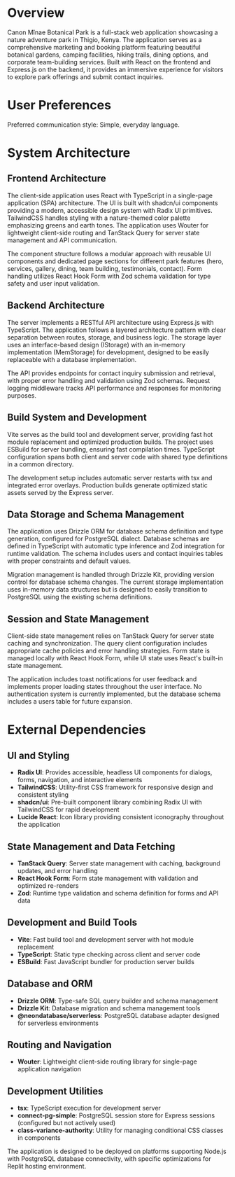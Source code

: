 # Overview

Canon Mînae Botanical Park is a full-stack web application showcasing a nature adventure park in Thigio, Kenya. The application serves as a comprehensive marketing and booking platform featuring beautiful botanical gardens, camping facilities, hiking trails, dining options, and corporate team-building services. Built with React on the frontend and Express.js on the backend, it provides an immersive experience for visitors to explore park offerings and submit contact inquiries.

# User Preferences

Preferred communication style: Simple, everyday language.

# System Architecture

## Frontend Architecture
The client-side application uses React with TypeScript in a single-page application (SPA) architecture. The UI is built with shadcn/ui components providing a modern, accessible design system with Radix UI primitives. TailwindCSS handles styling with a nature-themed color palette emphasizing greens and earth tones. The application uses Wouter for lightweight client-side routing and TanStack Query for server state management and API communication.

The component structure follows a modular approach with reusable UI components and dedicated page sections for different park features (hero, services, gallery, dining, team building, testimonials, contact). Form handling utilizes React Hook Form with Zod schema validation for type safety and user input validation.

## Backend Architecture
The server implements a RESTful API architecture using Express.js with TypeScript. The application follows a layered architecture pattern with clear separation between routes, storage, and business logic. The storage layer uses an interface-based design (IStorage) with an in-memory implementation (MemStorage) for development, designed to be easily replaceable with a database implementation.

The API provides endpoints for contact inquiry submission and retrieval, with proper error handling and validation using Zod schemas. Request logging middleware tracks API performance and responses for monitoring purposes.

## Build System and Development
Vite serves as the build tool and development server, providing fast hot module replacement and optimized production builds. The project uses ESBuild for server bundling, ensuring fast compilation times. TypeScript configuration spans both client and server code with shared type definitions in a common directory.

The development setup includes automatic server restarts with tsx and integrated error overlays. Production builds generate optimized static assets served by the Express server.

## Data Storage and Schema Management
The application uses Drizzle ORM for database schema definition and type generation, configured for PostgreSQL dialect. Database schemas are defined in TypeScript with automatic type inference and Zod integration for runtime validation. The schema includes users and contact inquiries tables with proper constraints and default values.

Migration management is handled through Drizzle Kit, providing version control for database schema changes. The current storage implementation uses in-memory data structures but is designed to easily transition to PostgreSQL using the existing schema definitions.

## Session and State Management
Client-side state management relies on TanStack Query for server state caching and synchronization. The query client configuration includes appropriate cache policies and error handling strategies. Form state is managed locally with React Hook Form, while UI state uses React's built-in state management.

The application includes toast notifications for user feedback and implements proper loading states throughout the user interface. No authentication system is currently implemented, but the database schema includes a users table for future expansion.

# External Dependencies

## UI and Styling
- **Radix UI**: Provides accessible, headless UI components for dialogs, forms, navigation, and interactive elements
- **TailwindCSS**: Utility-first CSS framework for responsive design and consistent styling
- **shadcn/ui**: Pre-built component library combining Radix UI with TailwindCSS for rapid development
- **Lucide React**: Icon library providing consistent iconography throughout the application

## State Management and Data Fetching
- **TanStack Query**: Server state management with caching, background updates, and error handling
- **React Hook Form**: Form state management with validation and optimized re-renders
- **Zod**: Runtime type validation and schema definition for forms and API data

## Development and Build Tools
- **Vite**: Fast build tool and development server with hot module replacement
- **TypeScript**: Static type checking across client and server code
- **ESBuild**: Fast JavaScript bundler for production server builds

## Database and ORM
- **Drizzle ORM**: Type-safe SQL query builder and schema management
- **Drizzle Kit**: Database migration and schema management tools
- **@neondatabase/serverless**: PostgreSQL database adapter designed for serverless environments

## Routing and Navigation
- **Wouter**: Lightweight client-side routing library for single-page application navigation

## Development Utilities
- **tsx**: TypeScript execution for development server
- **connect-pg-simple**: PostgreSQL session store for Express sessions (configured but not actively used)
- **class-variance-authority**: Utility for managing conditional CSS classes in components

The application is designed to be deployed on platforms supporting Node.js with PostgreSQL database connectivity, with specific optimizations for Replit hosting environment.